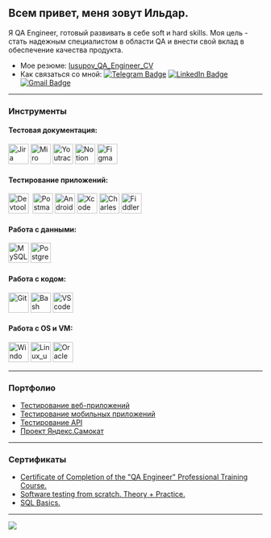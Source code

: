 <!-- # Hi there 👋 My name is Ildar.

---

### About me:

I am a QA Engineer ready to develop soft and hard skills. My goal is to become a reliable QA specialist and contribute to product quality assurance. -->

## Всем привет,  меня зовут Ильдар.


Я QA Engineer, готовый развивать в себе soft и hard skills.
Моя цель - стать надежным специалистом в области QA и внести свой вклад в обеспечение качества продукта.



- Мое резюме: [Iusupov_QA_Engineer_CV](https://drive.google.com/file/d/1pHeC0OpOjQFXkRfe6V8L4AVaTeRmgaHN/view?usp=sharing)
-  Как связаться со мной: [![Telegram Badge](https://img.shields.io/badge/-@ild050-white?style=flat&logo=telegram&logoColor=blue)](https://t.me/ild050) [![LinkedIn Badge](https://img.shields.io/badge/-@ildariusupov-blue?style=flat&logo=LinkedIn&logoColor=white)](https://www.linkedin.com/in/ildar-iusupov/) [![Gmail Badge](https://img.shields.io/badge/-Gmail-red?style=flat&logo=Gmail&logoColor=white)](mailto:jonjones0506@gmail.com)




---

### Инструменты
#### Тестовая документация:
<div>
   <a href="https://www.atlassian.com" target="_blank">
      <img src="https://cdn.jsdelivr.net/gh/devicons/devicon/icons/jira/jira-original.svg" title="Jira" alt="Jira"  width="40" height="40"/></a>
      <a href="https://miro.com" target="_blank">
      <img src="https://seeklogo.com/images/M/miro-logo-A7556EE400-seeklogo.com.png" title="Miro" alt="Miro" width="40" height="40"/></a>
      <a href="https://www.jetbrains.com/youtrack" target="_blank">      
      <img src="https://upload.wikimedia.org/wikipedia/commons/thumb/8/8d/YouTrack_Icon.svg/1024px-YouTrack_Icon.svg.png?20200803082248" title="Youtrack" alt="Youtrack" width="40" height="40"/></a>
      <a href="https://www.notion.so">
      <img src="https://cdn.icon-icons.com/icons2/2429/PNG/512/notion_logo_icon_147257.png" title="Notion" alt="Notion" width="40" height="40"/></a>
      <a href="https://www.figma.com" target="_blank">
      <img src="https://cdn.jsdelivr.net/gh/devicons/devicon/icons/figma/figma-original.svg" title="Figma" alt="Figma" width="40" height="40"/></a>
    </div>

#### Тестирование приложений:
<div>
  <img src="https://d33wubrfki0l68.cloudfront.net/38b5c953a4667366685d55db55d057c86db1fc54/a0fdc/static/acae6b24d940347661ca901ea07f47c1/chrome-dev-logo-icon.png" title="Devtools" alt="Devtools" width="40" height="40"/>&nbsp
  <a href="https://www.postman.com" target="_blank">
  <img src="https://seeklogo.com/images/P/postman-logo-0087CA0D15-seeklogo.com.png" title="Postman" alt="Postman" width="40" height="40"/></a>
  <a href="https://developer.android.com/studio" target="_blank">
  <img src="https://cdn.jsdelivr.net/gh/devicons/devicon/icons/androidstudio/androidstudio-original.svg" title="Android-studio" alt="Android-studio" width="40" height="40"/></a>
  <a href="https://developer.apple.com/xcode" target="_blank">
  <img src="https://cdn.jsdelivr.net/gh/devicons/devicon/icons/xcode/xcode-original.svg" title="Xcode" alt="Xcode" width="40" height="40"/></a>
  <a href="https://www.charlesproxy.com" target="_blank">
  <img src="https://cdn.icon-icons.com/icons2/3053/PNG/512/charles_proxy_macos_bigsur_icon_190302.png" title="Charles-proxy" alt="Charles-proxy" width="40" height="40"/></a>
  <a href="https://www.telerik.com/fiddler-b" target="_blank">
  <img src="https://www.megaleechers.com/storage/Fiddler-Everywhere-Icon.png" title="Fiddler" alt="Fiddler" width="40" height="40"/></a>
  </div>

#### Работа с данными:
<div>
  <a href="https://www.mysql.com/" target="_blank">
  <img src="https://cdn.jsdelivr.net/gh/devicons/devicon/icons/mysql/mysql-original.svg" title="MySQL" alt="MySQL" width="40" height="40"/></a>
  <a href="https://www.postgresql.org/" target="_blank">
  <img src="https://raw.githubusercontent.com/danielcranney/readme-generator/main/public/icons/skills/postgresql-colored.svg" width="40" height="40" title="PostgreSQL" alt="PostgreSQL"/></a>
   </div>

#### Работа с кодом:

<div>
  <a href="https://git-scm.com" target="_blank">
  <img src="https://cdn.jsdelivr.net/gh/devicons/devicon/icons/git/git-original.svg" title="Git" alt="Git" width="40" height="40"/></a>  
  <img src="https://upload.wikimedia.org/wikipedia/commons/thumb/4/4b/Bash_Logo_Colored.svg/1024px-Bash_Logo_Colored.svg.png?20180723054350" title="Bash" alt="Bash" width="40" height="40"/>
    <a href="https://code.visualstudio.com/" target="_blank">
  <img src="https://cdn.jsdelivr.net/gh/devicons/devicon/icons/vscode/vscode-original.svg" title="VScode" alt="VScode" width="40" height="40"/></a>  
  </div>

#### Работа с OS и VM:
<div>
  <a href="https://git-scm.com" target="_blank">
  <img src="https://cdn.icon-icons.com/icons2/2235/PNG/512/windows_os_logo_icon_134674.png" title="Windows_10" alt="Windows_10" width="40" height="40"/></a>  
  <img src="https://cdn.icon-icons.com/icons2/2415/PNG/512/ubuntu_plain_wordmark_logo_icon_146632.png" title="Linux_ubuntu" alt="Linux_ubuntu" width="40" height="40"/>
  <a href="https://code.visualstudio.com/" target="_blank">
  <img src="https://cdn.icon-icons.com/icons2/2699/PNG/512/virtualbox_logo_icon_169253.png" title="Oracle" alt="Oracle" width="40" height="40"/></a>  
  </div>

---
###  Портфолио

- [Тестирование веб-приложений](https://github.com/Ildar050/Yandex_Marshruty)
- [Тестирование мобильных приложений](https://github.com/Ildar050/Yandex_Metro)
- [Тестирование API](https://github.com/Ildar050/Yandex_Prilavok)
- [Проект Яндекс.Самокат](https://github.com/Ildar050/Yandex_scooter)

---

### Сертификаты
- [Certificate of Completion of the "QA Engineer" Professional Training Course.](https://drive.google.com/file/d/1_DyLgcrmmhTxDlNHPCdIwujBOHVE3Wqo/view?usp=sharing)
- [Software testing from scratch. Theory + Practice.](https://drive.google.com/file/d/1GNCYBvYWzh-kZywnQHQcNLJfGKRmSU8u/view?usp=drive_link)
- [SQL Basics.](https://drive.google.com/file/d/1PlPW5xg9ihyAp4eaP5q_7nPfoep0jWLm/view?usp=sharing)
---
![](https://komarev.com/ghpvc/?username=Ildar050&color=grey)